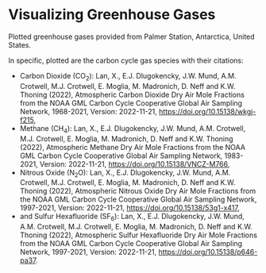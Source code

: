 # Visualizing Greenhouse Gases
Plotted greenhouse gases provided from Palmer Station, Antarctica, United States.

In specific, plotted are the carbon cycle gas species with their citations:
 * Carbon Dioxide ($\mathrm{CO}_2$): Lan, X., E.J. Dlugokencky, J.W. Mund, A.M. Crotwell, M.J. Crotwell, E. Moglia,  M. Madronich, D. Neff and K.W. Thoning (2022), Atmospheric Carbon Dioxide Dry  Air Mole Fractions from the NOAA GML Carbon Cycle Cooperative Global Air  Sampling Network, 1968-2021, Version: 2022-11-21, https://doi.org/10.15138/wkgj-f215,
 * Methane ($\mathrm{CH}_4$): Lan, X., E.J. Dlugokencky, J.W. Mund, A.M. Crotwell, M.J. Crotwell, E. Moglia,  M. Madronich, D. Neff and K.W. Thoning (2022), Atmospheric Methane Dry Air Mole Fractions from the NOAA GML Carbon Cycle Cooperative Global Air Sampling Network,  1983-2021, Version: 2022-11-21, https://doi.org/10.15138/VNCZ-M766,
 * Nitrous Oxide ($\mathrm{N_{2}O}$): Lan, X., E.J. Dlugokencky, J.W. Mund, A.M. Crotwell, M.J. Crotwell, E. Moglia,  M. Madronich, D. Neff and K.W. Thoning (2022), Atmospheric Nitrous Oxide Dry Air Mole Fractions from the NOAA GML Carbon Cycle Cooperative Global Air Sampling Network, 1997-2021, Version: 2022-11-21, https://doi.org/10.15138/53g1-x417,
 * and Sulfur Hexafluoride ($\mathrm{SF_{6}}$):  Lan, X., E.J. Dlugokencky, J.W. Mund, A.M. Crotwell, M.J. Crotwell, E. Moglia,  M. Madronich, D. Neff and K.W. Thoning (2022), Atmospheric Sulfur Hexafluoride  Dry Air Mole Fractions from the NOAA GML Carbon Cycle Cooperative Global Air  Sampling Network, 1997-2021, Version: 2022-11-21, https://doi.org/10.15138/p646-pa37.

